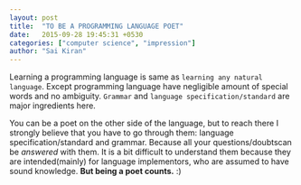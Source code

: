 ```yaml
---
layout: post
title:  "TO BE A PROGRAMMING LANGUAGE POET"
date:   2015-09-28 19:45:31 +0530
categories: ["computer science", "impression"]
author: "Sai Kiran"
---
```


Learning a programming language is same as `learning any natural language`. Except programming language have negligible amount of  special
words and no ambiguity. `Grammar` and `language specification/standard` are major ingredients here.

You can be a poet on the other side of the language, but to reach there
I strongly believe that you have to go through them: language specification/standard and grammar. Because all your questions/doubtscan be *answered* with them.
It is a bit difficult to understand them because they are
intended(mainly) for language implementors, who are assumed to have sound knowledge. **But being a poet counts.** :)

